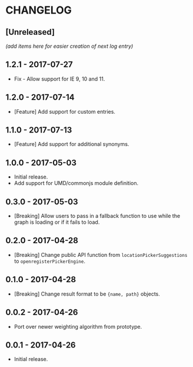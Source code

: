 # CHANGELOG

## [Unreleased]

_(add items here for easier creation of next log entry)_

## 1.2.1 - 2017-07-27

- Fix - Allow support for IE 9, 10 and 11.

## 1.2.0 - 2017-07-14

- [Feature] Add support for custom entries.

## 1.1.0 - 2017-07-13

- [Feature] Add support for additional synonyms.

## 1.0.0 - 2017-05-03

- Initial release.
- Add support for UMD/commonjs module definition.

## 0.3.0 - 2017-05-03

- [Breaking] Allow users to pass in a fallback function to use while the graph is loading or if it fails to load.

## 0.2.0 - 2017-04-28

- [Breaking] Change public API function from `locationPickerSuggestions` to `openregisterPickerEngine`.

## 0.1.0 - 2017-04-28

- [Breaking] Change result format to be `{name, path}` objects.

## 0.0.2 - 2017-04-26

- Port over newer weighting algorithm from prototype.

## 0.0.1 - 2017-04-26

- Initial release.

